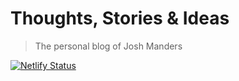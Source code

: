 # Thoughts, Stories & Ideas
> The personal blog of Josh Manders

[![Netlify Status](https://api.netlify.com/api/v1/badges/0603f98a-53fe-4875-a350-d4ed1e600745/deploy-status)](https://app.netlify.com/sites/joshmanders/deploys)

